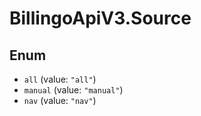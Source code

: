 # BillingoApiV3.Source

## Enum

* `all` (value: `"all"`)
* `manual` (value: `"manual"`)
* `nav` (value: `"nav"`)

